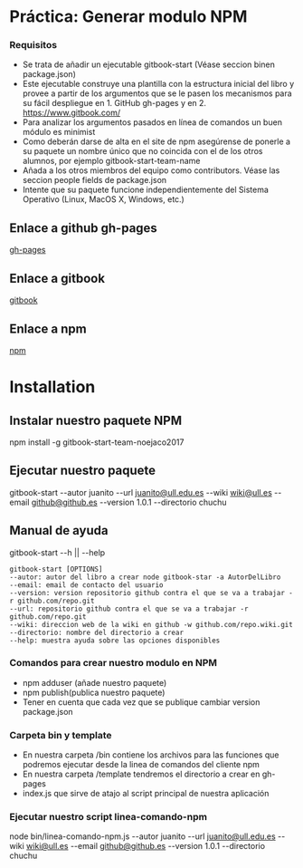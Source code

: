 #
# Práctica: Generar modulo NPM

[logo]:http://frontendlabs.io/wp-content/uploads/2015/02/npm-logo.png


### Requisitos

* Se trata de añadir un ejecutable gitbook-start (Véase seccion binen package.json)
* Este ejecutable construye una plantilla con la estructura inicial del libro y provee a partir de los argumentos que se le pasen los mecanismos para su fácil despliegue en
        1. GitHub gh-pages y en
        2. https://www.gitbook.com/
* Para analizar los argumentos pasados en línea de comandos un buen módulo es minimist
* Como deberán darse de alta en el site de npm asegúrense de ponerle a su paquete un nombre único que no coincida con el de los otros alumnos, por ejemplo gitbook-start-team-name
* Añada a los otros miembros del equipo como contributors. Véase las seccion people fields de package.json
* Intente que su paquete funcione independientemente del Sistema Operativo (Linux, MacOS X, Windows, etc.)


## Enlace a github gh-pages
[gh-pages](https://ull-esit-sytw-1617.github.io/tareas-iniciales-noejaco2017/)

## Enlace a gitbook
[gitbook](https://alu0100836059.gitbooks.io/apuntessytw/content/)

## Enlace a npm
[npm](https://www.npmjs.com/package/gitbook-start-team-noejaco2017)



# Installation

## Instalar nuestro paquete NPM
npm install -g gitbook-start-team-noejaco2017 

## Ejecutar nuestro paquete
gitbook-start --autor juanito --url juanito@ull.edu.es --wiki wiki@ull.es --email github@github.es --version 1.0.1 --directorio chuchu

## Manual de ayuda
gitbook-start --h || --help
````````````````````
gitbook-start [OPTIONS]
--autor: autor del libro a crear node gitbook-star -a AutorDelLibro
--email: email de contacto del usuario
--version: version repositorio github contra el que se va a trabajar -r github.com/repo.git
--url: repositorio github contra el que se va a trabajar -r github.com/repo.git
--wiki: direccion web de la wiki en github -w github.com/repo.wiki.git
--directorio: nombre del directorio a crear
--help: muestra ayuda sobre las opciones disponibles
``````````````````````
### Comandos para crear nuestro modulo en NPM

* npm adduser (añade nuestro paquete)
* npm publish(publica nuestro paquete)
* Tener en cuenta que cada vez que se publique cambiar version package.json

### Carpeta bin y template
* En nuestra carpeta /bin contiene los archivos para las funciones que podremos ejecutar desde la linea de comandos del cliente npm
* En nuestra carpeta /template tendremos el directorio a crear en gh-pages
*  index.js que sirve de atajo al script principal de nuestra aplicación

### Ejecutar nuestro script linea-comando-npm
node bin/linea-comando-npm.js --autor juanito --url juanito@ull.edu.es --wiki wiki@ull.es --email github@github.es --version 1.0.1 --directorio chuchu

